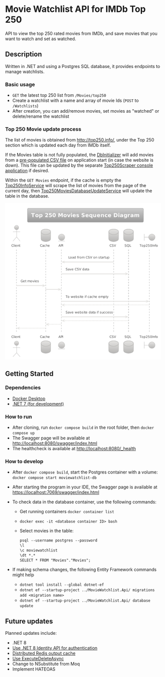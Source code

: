 # Movie Watchlist API for IMDb Top 250

API to view the top 250 rated movies from IMDb, and save movies that you want to watch and set as watched.

## Description

Written in .NET and using a Postgres SQL database, it provides endpoints to manage watchlists.

### Basic usage

* `GET` the latest top 250 list from `/Movies/top250`
* Create a watchlist with a name and array of movie Ids (`POST` to `/Watchlists`)
* After creation, you can add/remove movies, set movies as "watched" or delete/rename the watchlist

### Top 250 Movie update process

The list of movies is obtained from <http://top250.info/>, under the Top 250 section which is updated each day from IMDb itself.

If the Movies table is not fully populated, the [DbInitializer](src/MovieWatchlist.Infrastructure/Data/DbInitializer.cs) will add movies from a [pre-populated CSV file](src/MovieWatchlist.Api/Top250MoviesSeed.csv) on application start (in case the website is down). This file can be updated by the separate [Top250Scraper console application](Top250Scraper/Program.cs) if desired.

Within the `GET Movies` endpoint, if the cache is empty the [Top250InfoService](src/MovieWatchlist.Api/Services/Top250InfoService.cs) will scrape the list of movies from the page of the current day, then [Top250MoviesDatabaseUpdateService](src/MovieWatchlist.Api/Services/Top250MoviesDatabaseUpdateService.cs) will update the table in the database.

![sequence diagram](/docs/Top250MoviesSequenceDiagram_PlantText.png)

## Getting Started

### Dependencies

* [Docker Desktop](https://www.docker.com/products/docker-desktop/)
* [.NET 7 (for development)](https://dotnet.microsoft.com/en-us/download/dotnet/7.0)

### How to run

* After cloning, run `docker compose build` in the root folder, then `docker compose up`
* The Swagger page will be available at <http://localhost:8080/swagger/index.html>
* The healthcheck is available at <http://localhost:8080/_health>

### How to develop

* After `docker compose build`, start the Postgres container with a volume: `docker compose start moviewatchlist-db`
* After starting the program in your IDE, the Swagger page is available at <https://localhost:7069/swagger/index.html>
* To check data in the database container, use the following commands:
  * Get running containers `docker container list`
  * `docker exec -it <database container ID> bash`
  * Select movies in the table:

    ```
    psql --username postgres --password
    \l
    \c moviewatchlist
    \dt *.*
    SELECT * FROM "Movies"."Movies";
    ```

* If making schema changes, the following Entity Framework commands might help
    * `dotnet tool install --global dotnet-ef`
    * `dotnet ef --startup-project ../MovieWatchlist.Api/ migrations add <migration name>`
    * `dotnet ef --startup-project ../MovieWatchlist.Api/ database update`

## Future updates

Planned updates include:

* .NET 8
* [Use .NET 8 Identity API for authentication](https://learn.microsoft.com/en-us/aspnet/core/release-notes/aspnetcore-8.0?view=aspnetcore-7.0#identity-api-endpoints)
* [Distributed Redis output cache](https://learn.microsoft.com/en-us/aspnet/core/release-notes/aspnetcore-8.0?view=aspnetcore-7.0#redis-based-output-caching)
* [Use ExecuteDeleteAsync](https://learn.microsoft.com/en-us/ef/core/what-is-new/ef-core-7.0/whatsnew#executeupdate-and-executedelete-bulk-updates)
* Change to NSubstitute from Moq
* Implement HATEOAS
